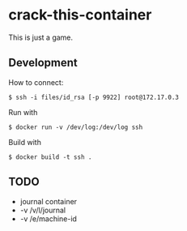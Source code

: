 # crack-this-container
This is just a game.


## Development

How to connect:

```
$ ssh -i files/id_rsa [-p 9922] root@172.17.0.3
```

Run with

```
$ docker run -v /dev/log:/dev/log ssh
```

Build with

```
$ docker build -t ssh .
```


## TODO

 * journal container
  * -v /v/l/journal
  * -v /e/machine-id
